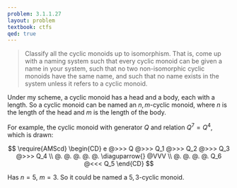 ```yaml
---
problem: 3.1.1.27 
layout: problem
textbook: ctfs
qed: true
---
```


> Classify all the cyclic monoids up to isomorphism. That is, come up with a
> naming system such that every cyclic monoid can be given a name in your
> system, such that no two non-isomorphic cyclic monoids have the same name, and
> such that no name exists in the system unless it refers to a cyclic monoid.

Under my scheme, a cyclic monoid has a head and a body, each with a length. So a
cyclic monoid can be named an $n,m$-cyclic monoid, where $n$ is the length of
the head and $m$ is the length of the body.

For example, the cyclic monoid with generator $Q$ and relation $Q^7 = Q^4$,
which is drawn:

$$
\require{AMScd}
\begin{CD}
e @>>> Q @>>> Q_1 @>>> Q_2 @>>> Q_3 @>>>           Q_4  \\
@.     @.     @.       @.       @.  \diaguparrow{} @VVV \\
@.     @.     @.       @.       Q_6 @<<<           Q_5
\end{CD}
$$

Has $n = 5$, $m=3$. So it could be named a $5,3$-cyclic monoid.
